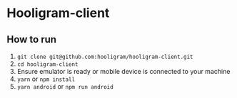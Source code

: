 # Hooligram-client

## How to run

1. `git clone git@github.com:hooligram/hooligram-client.git`
2. `cd hooligram-client`
3. Ensure emulator is ready or mobile device is connected to your machine
4. `yarn` or `npm install`
5. `yarn android` or `npm run android` 
